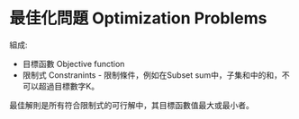 # 最佳化問題 Optimization Problems
組成:
* 目標函數 Objective function
* 限制式 Constranints - 限制條件，例如在Subset sum中，子集和中的和，不可以超過目標數字K。

最佳解則是所有符合限制式的可行解中，其目標函數值最大或最小者。